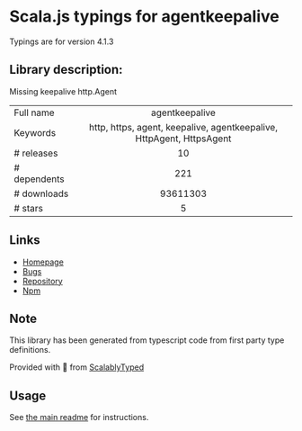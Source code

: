
# Scala.js typings for agentkeepalive

Typings are for version 4.1.3

## Library description:
Missing keepalive http.Agent

|                    |                 |
| ------------------ | :-------------: |
| Full name          | agentkeepalive |
| Keywords           | http, https, agent, keepalive, agentkeepalive, HttpAgent, HttpsAgent |
| # releases         | 10 |
| # dependents       | 221 |
| # downloads        | 93611303 |
| # stars            | 5 |

## Links
- [Homepage](https://github.com/node-modules/agentkeepalive#readme)
- [Bugs](https://github.com/node-modules/agentkeepalive/issues)
- [Repository](https://github.com/node-modules/agentkeepalive)
- [Npm](https://www.npmjs.com/package/agentkeepalive)
    


## Note
This library has been generated from typescript code from first party type definitions.

Provided with :purple_heart: from [ScalablyTyped](https://github.com/oyvindberg/ScalablyTyped)

## Usage
See [the main readme](../../readme.md) for instructions.


